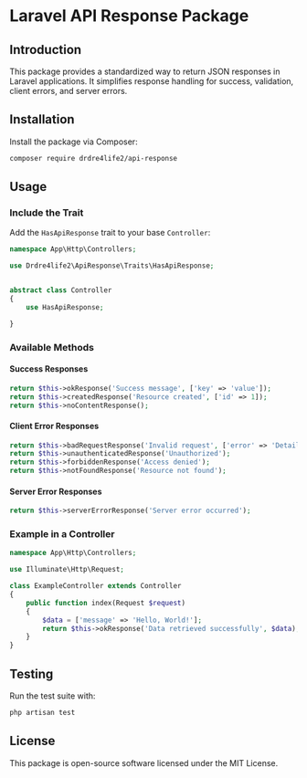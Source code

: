 # Laravel API Response Package

## Introduction
This package provides a standardized way to return JSON responses in Laravel applications. It simplifies response handling for success, validation, client errors, and server errors.

## Installation

Install the package via Composer:
```bash
composer require drdre4life2/api-response
```

## Usage

### Include the Trait
Add the `HasApiResponse` trait to your base `Controller`:

```php
namespace App\Http\Controllers;

use Drdre4life2\ApiResponse\Traits\HasApiResponse;


abstract class Controller
{
    use HasApiResponse;

}
```

### Available Methods
#### Success Responses
```php
return $this->okResponse('Success message', ['key' => 'value']);
return $this->createdResponse('Resource created', ['id' => 1]);
return $this->noContentResponse();
```

#### Client Error Responses
```php
return $this->badRequestResponse('Invalid request', ['error' => 'Details']);
return $this->unauthenticatedResponse('Unauthorized');
return $this->forbiddenResponse('Access denied');
return $this->notFoundResponse('Resource not found');
```

#### Server Error Responses
```php
return $this->serverErrorResponse('Server error occurred');
```

### Example in a Controller
```php
namespace App\Http\Controllers;

use Illuminate\Http\Request;

class ExampleController extends Controller
{
    public function index(Request $request)
    {
        $data = ['message' => 'Hello, World!'];
        return $this->okResponse('Data retrieved successfully', $data);
    }
}
```

## Testing
Run the test suite with:
```bash
php artisan test
```

## License
This package is open-source software licensed under the MIT License.

